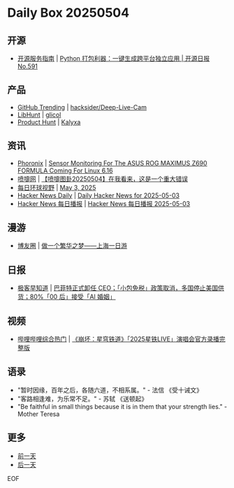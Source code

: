 # Daily Box 20250504

## 开源
- [开源服务指南](https://osguider.com/blog/) | [Python 打包利器：一键生成跨平台独立应用 | 开源日报 No.591](https://osguider.com/blog/post/daily/daily-591/)

## 产品
- [GitHub Trending](https://github.com/trending?since=daily) | [hacksider/Deep-Live-Cam](https://github.com/hacksider/Deep-Live-Cam)
- [LibHunt](https://www.libhunt.com/) | [glicol](https://www.libhunt.com/r/glicol)
- [Product Hunt](https://www.producthunt.com) | [Kalyxa](https://www.producthunt.com/posts/kalyxa)

## 资讯
- [Phoronix](https://www.phoronix.com/) | [Sensor Monitoring For The ASUS ROG MAXIMUS Z690 FORMULA Coming For Linux 6.16](https://www.phoronix.com/news/ASUS-ROG-Z690-FORMULA-HWMON)
- [喷嚏网](http://www.dapenti.com/blog/blog.asp?subjectid=70&name=xilei) | [【喷嚏图卦20250504】在我看来，这是一个重大错误](http://www.dapenti.com/blog/more.asp?name=xilei&id=185746)
- [每日环球视野](https://idai.ly/) | [May 3, 2025](http://m.idai.ly/se/a193iG?1746201600)
- [Hacker News Daily](https://www.daemonology.net/hn-daily/) | [Daily Hacker News for 2025-05-03](https://www.daemonology.net/hn-daily/2025-05-03.html)
- [Hacker News 每日播报](https://hacker-news.agi.li/) | [Hacker News 每日播报 2025-05-03](https://hacker-news.agi.li/post/2025-05-03)

## 漫游
- [博友圈](https://www.boyouquan.com/home) | [做一个繁华之梦——上海一日游](https://www.boyouquan.com/go?from=feed&link=https%3A%2F%2Fblog.pinpe.top%2F4619%2F)

## 日报
- [极客早知道](https://www.geekpark.net/column/74) | [巴菲特正式卸任 CEO；「小包免税」政策取消，多国停止美国供货；80%「00 后」接受「AI 婚姻」](https://www.geekpark.net/news/348955)

## 视频
- [哔哩哔哩综合热门](https://www.bilibili.com/v/popular/all/) | [《崩坏：星穹铁道》「2025星铁LIVE」演唱会官方录播完整版](https://b23.tv/BV1aDGfziEGh)

## 语录
- "暂时因缘，百年之后，各随六道，不相系属。" - 法信 《受十诫文》
- "客路相逢难，为乐常不足。" - 苏轼 《送顿起》
- "Be faithful in small things because it is in them that your strength lies." - Mother Teresa

## 更多
- [前一天](daily-box-20250503.md)
- [后一天](daily-box-20250505.md)

EOF